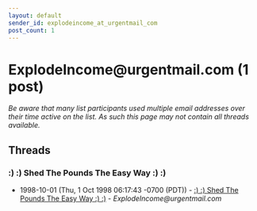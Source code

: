 ```yaml
---
layout: default
sender_id: explodeincome_at_urgentmail_com
post_count: 1
---
```


# ExplodeIncome<span>@</span>urgentmail.com (1 post)

_Be aware that many list participants used multiple email addresses over their time active on the list. As such this page may not contain all threads available._

## Threads

### :)  :)  Shed The Pounds The Easy Way  :)  :)
+ 1998-10-01 (Thu, 1 Oct 1998 06:17:43 -0700 (PDT)) - [:)  :)  Shed The Pounds The Easy Way  :)  :)](/archive/1998/10/17872c5a2d4ca628f1d1e544794cf0956500af540a6b770af0b3ba5c3ab0f551) - _ExplodeIncome@urgentmail.com_

